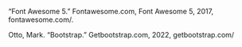 “Font Awesome 5.” Fontawesome.com, Font Awesome 5, 2017, fontawesome.com/.

Otto, Mark. “Bootstrap.” Getbootstrap.com, 2022, getbootstrap.com/
